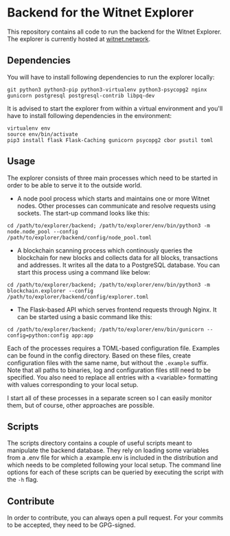 # Backend for the Witnet Explorer
This repository contains all code to run the backend for the Witnet Explorer. The explorer is currently hosted at [witnet.network](https://witnet.network).

## Dependencies

You will have to install following dependencies to run the explorer locally:
```
git python3 python3-pip python3-virtualenv python3-psycopg2 nginx gunicorn postgresql postgresql-contrib libpq-dev
```

It is advised to start the explorer from within a virtual environment and you'll have to install following dependencies in the environment:
```
virtualenv env
source env/bin/activate
pip3 install flask Flask-Caching gunicorn psycopg2 cbor psutil toml
```

## Usage

The explorer consists of three main processes which need to be started in order to be able to serve it to the outside world.

- A node pool process which starts and maintains one or more Witnet nodes. Other processes can communicate and resolve requests using sockets. The start-up command looks like this:
```
cd /path/to/explorer/backend; /path/to/explorer/env/bin/python3 -m node.node_pool --config /path/to/explorer/backend/config/node_pool.toml
```
- A blockchain scanning process which continously queries the blockchain for new blocks and collects data for all blocks, transactions and addresses. It writes all the data to a PostgreSQL database. You can start this process using a command like below:
```
cd /path/to/explorer/backend; /path/to/explorer/env/bin/python3 -m blockchain.explorer --config /path/to/explorer/backend/config/explorer.toml
```
- The Flask-based API which serves frontend requests through Nginx. It can be started using a basic command like this:
```
cd /path/to/explorer/backend; /path/to/explorer/env/bin/gunicorn --config=python:config app:app
```

Each of the processes requires a TOML-based configuration file. Examples can be found in the config directory. Based on these files, create configuration files with the same name, but without the `.example` suffix. Note that all paths to binaries, log and configuration files still need to be specified. You also need to replace all entries with a &lt;variable&gt; formatting with values corresponding to your local setup.

I start all of these processes in a separate screen so I can easily monitor them, but of course, other approaches are possible.

## Scripts

The scripts directory contains a couple of useful scripts meant to manipulate the backend database. They rely on loading some variables from a .env file for which a .example.env is included in the distribution and which needs to be completed following your local setup. The command line options for each of these scripts can be queried by executing the script with the `-h` flag.

## Contribute

In order to contribute, you can always open a pull request. For your commits to be accepted, they need to be GPG-signed.
